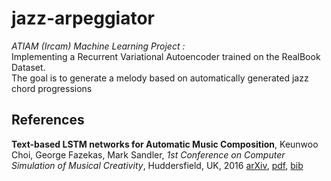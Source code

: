 # jazz-arpeggiator
*ATIAM (Ircam) Machine Learning Project :*  
Implementing a Recurrent Variational Autoencoder trained on the RealBook Dataset.  
The goal is to generate a melody based on automatically generated jazz chord progressions

## References
**Text-based LSTM networks for Automatic Music Composition**, Keunwoo Choi, George Fazekas, Mark Sandler, *1st Conference on Computer Simulation of Musical Creativity*, Huddersfield, UK, 2016 [arXiv](https://arxiv.org/abs/1604.05358#), [pdf](https://arxiv.org/pdf/1604.05358v1), [bib](https://scholar.googleusercontent.com/citations?view_op=export_citations&user=ZrqdSu4AAAAJ&s=ZrqdSu4AAAAJ:MXK_kJrjxJIC&citsig=AMstHGQAAAAAWIjj06BhKkBaBGcqMR__UBSLuabfKgOR&hl=en&cit_fmt=0)
